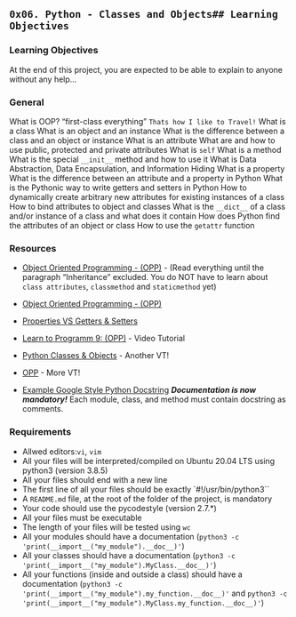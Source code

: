 ## `0x06. Python - Classes and Objects## Learning Objectives`

### Learning Objectives

At the end of this project, you are expected to be able to explain to anyone without any help...

### General
	
What is OOP?
“first-class everything”
`Thats how I like to Travel!`
What is a class
What is an object and an instance
What is the difference between a class and an object or instance
What is an attribute
What are and how to use public, protected and private attributes
What is `self`
What is a method
What is the special `__init__` method and how to use it
What is Data Abstraction, Data Encapsulation, and Information Hiding
What is a property
What is the difference between an attribute and a property in Python
What is the Pythonic way to write getters and setters in Python
How to dynamically create arbitrary new attributes for existing instances of a class
How to bind attributes to object and classes
What is the `__dict__` of a class and/or instance of a class and what does it contain
How does Python find the attributes of an object or class
How to use the `getattr` function

### Resources

* [Object Oriented Programming - (OPP)](https://python.swaroopch.com/oop.html) - (Read everything until 
the paragraph “Inheritance” excluded. You do NOT have to learn about `class attributes`, `classmethod`
and `staticmethod` yet)
* [Object Oriented Programming - (OPP)](https://python-course.eu/oop/object-oriented-programming.php)
* [Properties VS Getters & Setters](https://python-course.eu/oop/properties-vs-getters-and-setters.php)
* [Learn to Programm 9: (OPP)](https://www.youtube.com/watch?v=1AGyBuVCTeE) - Video Tutorial
* [Python Classes & Objects](https://www.youtube.com/watch?v=apACNr7DC_s) - Another VT!
* [OPP](https://www.youtube.com/watch?v=-DP1i2ZU9gk) - More VT!

* [Example Google Style Python Docstring](https://sphinxcontrib-napoleon.readthedocs.io/en/latest/example_google.html) ***Documentation is now mandatory!*** 
Each module, class, and method must contain docstring as comments.

### Requirements

- Allwed editors:`vi`, `vim`
- All your files will be interpreted/compiled on Ubuntu 20.04 LTS using python3 (version 3.8.5)
- All your files should end with a new line
- The first line of all your files should be exactly `#!/usr/bin/python3``
- A `README.md` file, at the root of the folder of the project, is mandatory
- Your code should use the pycodestyle (version 2.7.*)
- All your files must be executable
- The length of your files will be tested using `wc`
- All your modules should have a documentation (`python3 -c 'print(__import__("my_module").__doc__)'`)
- All your classes should have a documentation (`python3 -c 'print(__import__("my_module").MyClass.__doc__)'`)
- All your functions (inside and outside a class) should have a documentation (`python3 -c 'print(__import__("my_module").my_function.__doc__)'` and `python3 -c 'print(__import__("my_module").MyClass.my_function.__doc__)'`)
